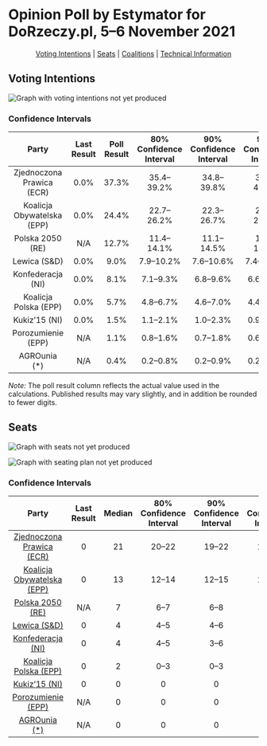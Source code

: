 # Opinion Poll by Estymator for DoRzeczy.pl, 5–6 November 2021

<p align="center"><a href="#voting-intentions">Voting Intentions</a> | <a href="#seats">Seats</a> | <a href="#coalitions">Coalitions</a> | <a href="#technical-information">Technical Information</a></p>

## Voting Intentions

![Graph with voting intentions not yet produced](2021-11-06-Estymator.png "Voting Intentions")

### Confidence Intervals

| Party | Last Result | Poll Result | 80% Confidence Interval | 90% Confidence Interval | 95% Confidence Interval | 99% Confidence Interval |
|:-----:|:-----------:|:-----------:|:-----------------------:|:-----------------------:|:-----------------------:|:-----------------------:|
| Zjednoczona Prawica (ECR) | 0.0% | 37.3% | 35.4–39.2% |34.8–39.8% |34.4–40.3% |33.5–41.2% |
| Koalicja Obywatelska (EPP) | 0.0% | 24.4% | 22.7–26.2% |22.3–26.7% |21.9–27.1% |21.1–28.0% |
| Polska 2050 (RE) | N/A | 12.7% | 11.4–14.1% |11.1–14.5% |10.8–14.9% |10.2–15.6% |
| Lewica (S&D) | 0.0% | 9.0% | 7.9–10.2% |7.6–10.6% |7.4–10.9% |6.9–11.5% |
| Konfederacja (NI) | 0.0% | 8.1% | 7.1–9.3% |6.8–9.6% |6.6–9.9% |6.1–10.5% |
| Koalicja Polska (EPP) | 0.0% | 5.7% | 4.8–6.7% |4.6–7.0% |4.4–7.3% |4.0–7.8% |
| Kukiz’15 (NI) | 0.0% | 1.5% | 1.1–2.1% |1.0–2.3% |0.9–2.4% |0.7–2.7% |
| Porozumienie (EPP) | N/A | 1.1% | 0.8–1.6% |0.7–1.8% |0.6–1.9% |0.5–2.2% |
| AGROunia (*) | N/A | 0.4% | 0.2–0.8% |0.2–0.9% |0.2–1.0% |0.1–1.2% |

*Note:* The poll result column reflects the actual value used in the calculations. Published results may vary slightly, and in addition be rounded to fewer digits.

## Seats

![Graph with seats not yet produced](2021-11-06-Estymator-seats.png "Seats")

![Graph with seating plan not yet produced](2021-11-06-Estymator-seating-plan.png "Seating Plan")

### Confidence Intervals

| Party | Last Result | Median | 80% Confidence Interval | 90% Confidence Interval | 95% Confidence Interval | 99% Confidence Interval |
|:-----:|:-----------:|:------:|:-----------------------:|:-----------------------:|:-----------------------:|:-----------------------:|
| <a href="#zjednoczona-prawica-(ecr)">Zjednoczona Prawica (ECR)</a> | 0 | 21 | 20–22 |19–22 |19–23 |18–23 |
| <a href="#koalicja-obywatelska-(epp)">Koalicja Obywatelska (EPP)</a> | 0 | 13 | 12–14 |12–15 |12–15 |12–16 |
| <a href="#polska-2050-(re)">Polska 2050 (RE)</a> | N/A | 7 | 6–7 |6–8 |6–8 |5–9 |
| <a href="#lewica-(s&d)">Lewica (S&D)</a> | 0 | 4 | 4–5 |4–6 |4–6 |3–6 |
| <a href="#konfederacja-(ni)">Konfederacja (NI)</a> | 0 | 4 | 4–5 |3–6 |3–6 |3–6 |
| <a href="#koalicja-polska-(epp)">Koalicja Polska (EPP)</a> | 0 | 2 | 0–3 |0–3 |0–4 |0–4 |
| <a href="#kukiz’15-(ni)">Kukiz’15 (NI)</a> | 0 | 0 | 0 |0 |0 |0 |
| <a href="#porozumienie-(epp)">Porozumienie (EPP)</a> | N/A | 0 | 0 |0 |0 |0 |
| <a href="#agrounia-(*)">AGROunia (*)</a> | N/A | 0 | 0 |0 |0 |0 |

